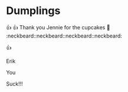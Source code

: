 # Dumplings
:+1:
:+1:
Thank you Jennie for the cupcakes :cake:
:neckbeard::neckbeard::neckbeard::neckbeard:

:+1:


Erik

You

Suck!!!

